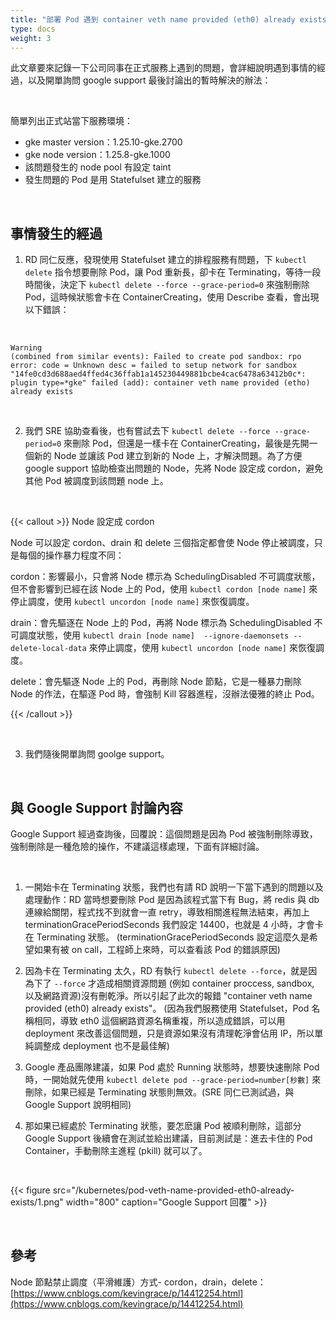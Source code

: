 ```yaml
---
title: "部署 Pod 遇到 container veth name provided (eth0) already exists 錯誤"
type: docs
weight: 3
---
```


此文章要來記錄一下公司同事在正式服務上遇到的問題，會詳細說明遇到事情的經過，以及開單詢問 google support 最後討論出的暫時解決的辦法：

<br>

簡單列出正式站當下服務環境：

- gke master version：1.25.10-gke.2700
- gke node version：1.25.8-gke.1000
- 該問題發生的 node pool 有設定 taint
- 發生問題的 Pod 是用 Statefulset 建立的服務

<br>

## 事情發生的經過

1. RD 同仁反應，發現使用 Statefulset 建立的排程服務有問題，下 `kubectl delete` 指令想要刪除 Pod，讓 Pod 重新長，卻卡在 Terminating，等待一段時間後，決定下 `kubectl delete --force --grace-period=0` 來強制刪除 Pod，這時候狀態會卡在 ContainerCreating，使用 Describe 查看，會出現以下錯誤：

<br>

```
Warning
(combined from similar events): Failed to create pod sandbox: rpo error: code = Unknown desc = failed to setup network for sandbox
"14fe0cd3d688aed4ffed4c36ffab1a145230449881bcbe4cac6478a63412b0c*: plugin type=*gke" failed (add): container veth name provided (etho) already exists
```

<br>

2. 我們 SRE 協助查看後，也有嘗試去下 `kubectl delete --force --grace-period=0` 來刪除 Pod，但還是一樣卡在 ContainerCreating，最後是先開一個新的 Node 並讓該 Pod 建立到新的 Node 上，才解決問題。為了方便 google support 協助檢查出問題的 Node，先將 Node 設定成 cordon，避免其他 Pod 被調度到該問題 node 上。

<br>

{{< callout >}}
Node 設定成 cordon

Node 可以設定 cordon、drain 和 delete 三個指定都會使 Node 停止被調度，只是每個的操作暴力程度不同：

cordon：影響最小，只會將 Node 標示為 SchedulingDisabled 不可調度狀態，但不會影響到已經在該 Node 上的 Pod，使用 `kubectl cordon [node name]` 來停止調度，使用 `kubectl uncordon [node name]` 來恢復調度。

drain：會先驅逐在 Node 上的 Pod，再將 Node 標示為 SchedulingDisabled 不可調度狀態，使用 `kubectl drain [node name]  --ignore-daemonsets --delete-local-data` 來停止調度，使用 `kubectl uncordon [node name]` 來恢復調度。

delete：會先驅逐 Node 上的 Pod，再刪除 Node 節點，它是一種暴力刪除 Node 的作法，在驅逐 Pod 時，會強制 Kill 容器進程，沒辦法優雅的終止 Pod。

{{< /callout >}}

<br>

3. 我們隨後開單詢問 goolge support。

<br>

## 與 Google Support 討論內容

Google Support 經過查詢後，回覆說：這個問題是因為 Pod 被強制刪除導致，強制刪除是一種危險的操作，不建議這樣處理，下面有詳細討論。

<br>

1. 一開始卡在 Terminating 狀態，我們也有請 RD 說明一下當下遇到的問題以及處理動作：RD 當時想要刪除 Pod 是因為該程式當下有 Bug，將 redis 與 db 連線給關閉，程式找不到就會一直 retry，導致相關進程無法結束，再加上 terminationGracePeriodSeconds 我們設定 14400，也就是 4 小時，才會卡在 Terminating 狀態。
   (terminationGracePeriodSeconds 設定這麼久是希望如果有被 on call，工程師上來時，可以查看該 Pod 的錯誤原因)

2. 因為卡在 Terminating 太久，RD 有執行 `kubectl delete --force`，就是因為下了 `--force` 才造成相關資源問題 (例如 container proccess, sandbox, 以及網路資源)沒有刪乾淨。所以引起了此次的報錯 "container veth name provided (eth0) already exists"。
   (因為我們服務使用 Statefulset，Pod 名稱相同，導致 eth0 這個網路資源名稱重複，所以造成錯誤，可以用 deployment 來改善這個問題，只是資源如果沒有清理乾淨會佔用 IP，所以單純調整成 deployment 也不是最佳解)

3. Google 產品團隊建議，如果 Pod 處於 Running 狀態時，想要快速刪除 Pod 時，一開始就先使用 `kubectl delete pod --grace-period=number[秒數]` 來刪除，如果已經是 Terminating 狀態則無效。(SRE 同仁已測試過，與 Google Support 說明相同)

4. 那如果已經處於 Terminating 狀態，要怎麽讓 Pod 被順利刪除，這部分 Google Support 後續會在測試並給出建議，目前測試是：進去卡住的 Pod Container，手動刪除主進程 (pkill) 就可以了。

<br>

{{< figure src="/kubernetes/pod-veth-name-provided-eth0-already-exists/1.png" width="800" caption="Google Support 回覆" >}}

<br>

## 參考

Node 節點禁止調度（平滑維護）方式- cordon，drain，delete：[https://www.cnblogs.com/kevingrace/p/14412254.html](https://www.cnblogs.com/kevingrace/p/14412254.html)
